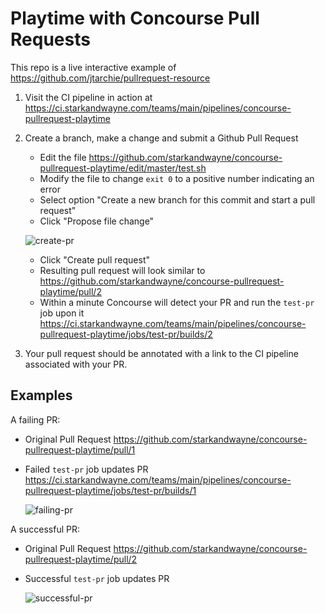 # Playtime with Concourse Pull Requests

This repo is a live interactive example of https://github.com/jtarchie/pullrequest-resource

1. Visit the CI pipeline in action at https://ci.starkandwayne.com/teams/main/pipelines/concourse-pullrequest-playtime

2. Create a branch, make a change and submit a Github Pull Request

    * Edit the file https://github.com/starkandwayne/concourse-pullrequest-playtime/edit/master/test.sh
    * Modify the file to change `exit 0` to a positive number indicating an error
    * Select option "Create a new branch for this commit and start a pull request"
    * Click "Propose file change"

    ![create-pr](https://cl.ly/451s2u2Y1L22/download/create-pr.png)

    * Click "Create pull request"
    * Resulting pull request will look similar to https://github.com/starkandwayne/concourse-pullrequest-playtime/pull/2
    * Within a minute Concourse will detect your PR and run the `test-pr` job upon it https://ci.starkandwayne.com/teams/main/pipelines/concourse-pullrequest-playtime/jobs/test-pr/builds/2

3. Your pull request should be annotated with a link to the CI pipeline associated with your PR.

## Examples

A failing PR:

* Original Pull Request https://github.com/starkandwayne/concourse-pullrequest-playtime/pull/1
* Failed `test-pr` job updates PR https://ci.starkandwayne.com/teams/main/pipelines/concourse-pullrequest-playtime/jobs/test-pr/builds/1

    ![failing-pr](https://cl.ly/2V2I230l3T3q/download/failing-pr.png)

A successful PR:

* Original Pull Request https://github.com/starkandwayne/concourse-pullrequest-playtime/pull/2
* Successful `test-pr` job updates PR

    ![successful-pr](https://cl.ly/0B341N1l280A/download/successful-pr.png)
    
